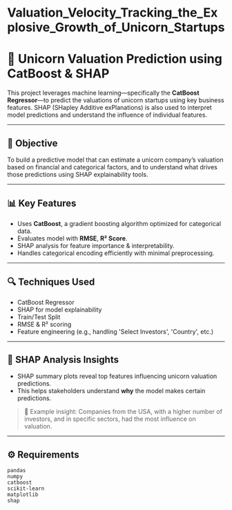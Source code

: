# Valuation_Velocity_Tracking_the_Explosive_Growth_of_Unicorn_Startups
# 🦄 Unicorn Valuation Prediction using CatBoost & SHAP

This project leverages machine learning—specifically the **CatBoost Regressor**—to predict the valuations of unicorn startups using key business features. SHAP (SHapley Additive exPlanations) is also used to interpret model predictions and understand the influence of individual features.

---

## 🎯 Objective

To build a predictive model that can estimate a unicorn company’s valuation based on financial and categorical factors, and to understand what drives those predictions using SHAP explainability tools.

---

## 📊 Key Features

- Uses **CatBoost**, a gradient boosting algorithm optimized for categorical data.
- Evaluates model with **RMSE**, **R² Score**.
- SHAP analysis for feature importance & interpretability.
- Handles categorical encoding efficiently with minimal preprocessing.

---

## 🔍 Techniques Used

- CatBoost Regressor
- SHAP for model explainability
- Train/Test Split
- RMSE & R² scoring
- Feature engineering (e.g., handling 'Select Investors', 'Country', etc.)

---

## 🧠 SHAP Analysis Insights

- SHAP summary plots reveal top features influencing unicorn valuation predictions.
- This helps stakeholders understand **why** the model makes certain predictions.

> 🔬 Example insight: Companies from the USA, with a higher number of investors, and in specific sectors, had the most influence on valuation.

---

## ⚙️ Requirements

```text
pandas
numpy
catboost
scikit-learn
matplotlib
shap

```
